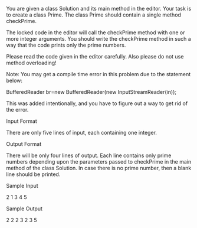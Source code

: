 You are given a class Solution and its main method in the editor. Your task is to create a class Prime. The class Prime should contain a single method checkPrime.

The locked code in the editor will call the checkPrime method with one or more integer arguments. You should write the checkPrime method in such a way that the code prints only the prime numbers.

Please read the code given in the editor carefully. Also please do not use method overloading!

Note: You may get a compile time error in this problem due to the statement below:

BufferedReader br=new BufferedReader(new InputStreamReader(in));

This was added intentionally, and you have to figure out a way to get rid of the error.

Input Format

There are only five lines of input, each containing one integer.

Output Format

There will be only four lines of output. Each line contains only prime numbers depending upon the parameters passed to checkPrime in the main method of the class Solution. In case there is no prime number, then a blank line should be printed.

Sample Input

2 1 3 4 5

Sample Output

2 2 2 3 2 3 5
